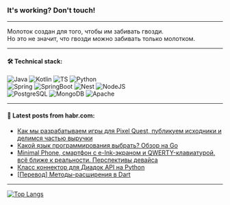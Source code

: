 ### It's working? Don't touch!

---
Молоток создан для того, чтобы им забивать гвозди. <br>
Но это не значит, что гвозди можно забивать только молотком.

---

#### 🛠️ Technical stack:

![Java](https://img.shields.io/badge/Java-informational?logo=Oracle&style=flat&logoColor=white&color=FF4500)
![Kotlin](https://img.shields.io/badge/Kotlin-informational?logo=Kotlin&style=flat&logoColor=white&color=774D97)
![TS](https://img.shields.io/badge/TypeScript-informational?logo=typeScript&style=flat&logoColor=black&color=017acc)
![Python](https://img.shields.io/badge/Python-informational?logo=Python&style=flat&logoColor=black&color=ffdd54) <br>
![Spring](https://img.shields.io/badge/Spring-informational?logo=Spring&style=flat&logoColor=white&color=6DB33F) 
![SpringBoot](https://img.shields.io/badge/SpringBoot-informational?logo=SpringBoot&style=flat&logoColor=white&color=6DB33F)
![Nest](https://img.shields.io/badge/NestJS-informational?logo=NestJS&style=flat&logoColor=white&color=E0234E) 
![NodeJS](https://img.shields.io/badge/NodeJS-informational?logo=node.js&style=flat&logoColor=white&color=70A760)<br>
![PostgreSQL](https://img.shields.io/badge/PostgreSQL-informational?logo=PostgreSQL&style=flat&logoColor=white&color=DAA520)
![MongoDB](https://img.shields.io/badge/MongoDB-informational?logo=MongoDB&style=flat&logoColor=white&color=870000)
![Apache](https://img.shields.io/badge/Apache-informational?logo=apache&style=flat&logoColor=white&color=f74e28)

___  

#### 💬 Latest posts from habr.com:

<!-- BLOG-POST-LIST:START -->
- [Как мы разрабатываем игры для Pixel Quest, публикуем исходники и делимся частью выручки](https://habr.com/ru/articles/799205/?utm_source=habrahabr&utm_medium=rss&utm_campaign=799205)
- [Какой язык программирования выбрать? Обзор на Go](https://habr.com/ru/companies/kryptonite/articles/798703/?utm_source=habrahabr&utm_medium=rss&utm_campaign=798703)
- [Minimal Phone, смартфон с e-Ink-экраном и QWERTY-клавиатурой, всё ближе к реальности. Перспективы девайса](https://habr.com/ru/companies/ru_mts/articles/799253/?utm_source=habrahabr&utm_medium=rss&utm_campaign=799253)
- [Класс коннектор для Диадок API на Python](https://habr.com/ru/articles/799247/?utm_source=habrahabr&utm_medium=rss&utm_campaign=799247)
- [[Перевод] Методы-расширения в Dart](https://habr.com/ru/articles/799237/?utm_source=habrahabr&utm_medium=rss&utm_campaign=799237)
<!-- BLOG-POST-LIST:END -->

---
[![Top Langs](https://github-readme-stats-git-master-advtsetting-gmailcom.vercel.app/api/top-langs/?username=zloylis&langs_count=10&hide_title=false&title_color=e6edf3&size_weight=0.5&count_weight=0.5&layout=compact&hide_border=true&theme=dracula)](https://github.com/zloylis)
<!--![GitHub stats](https://github-readme-stats-git-master-advtsetting-gmailcom.vercel.app/api?username=zloylis&show_icons=true&hide_border=true&theme=dracula&hide_title=true&include_all_commits=true&count_private=true&hide=contribs&hide_rank=true)-->
